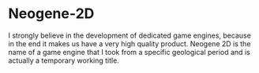 # Neogene-2D
I strongly believe in the development of dedicated game engines, because in the end it makes us have a very high quality product. Neogene 2D is the name of a game engine that I took from a specific geological period and is actually a temporary working title. 
